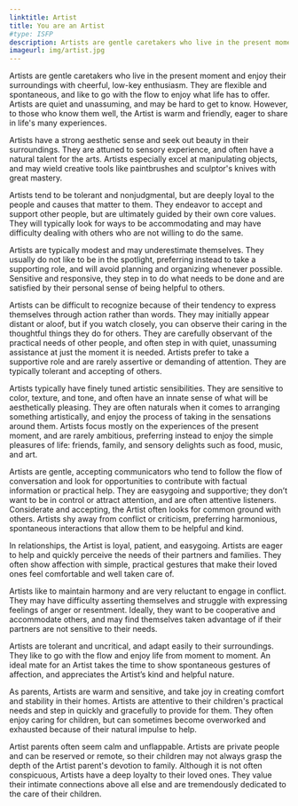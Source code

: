 ```yaml
---
linktitle: Artist
title: You are an Artist
#type: ISFP
description: Artists are gentle caretakers who live in the present moment and enjoy their surroundings with cheerful, low-key enthusiasm.
imageurl: img/artist.jpg
---
```


Artists are gentle caretakers who live in the present moment and enjoy their surroundings with cheerful, low-key enthusiasm. They are flexible and spontaneous, and like to go with the flow to enjoy what life has to offer. Artists are quiet and unassuming, and may be hard to get to know. However, to those who know them well, the Artist is warm and friendly, eager to share in life's many experiences.

Artists have a strong aesthetic sense and seek out beauty in their surroundings. They are attuned to sensory experience, and often have a natural talent for the arts. Artists especially excel at manipulating objects, and may wield creative tools like paintbrushes and sculptor's knives with great mastery.

Artists tend to be tolerant and nonjudgmental, but are deeply loyal to the people and causes that matter to them. They endeavor to accept and support other people, but are ultimately guided by their own core values. They will typically look for ways to be accommodating and may have difficulty dealing with others who are not willing to do the same.

Artists are typically modest and may underestimate themselves. They usually do not like to be in the spotlight, preferring instead to take a supporting role, and will avoid planning and organizing whenever possible. Sensitive and responsive, they step in to do what needs to be done and are satisfied by their personal sense of being helpful to others.

Artists can be difficult to recognize because of their tendency to express themselves through action rather than words. They may initially appear distant or aloof, but if you watch closely, you can observe their caring in the thoughtful things they do for others. They are carefully observant of the practical needs of other people, and often step in with quiet, unassuming assistance at just the moment it is needed. Artists prefer to take a supportive role and are rarely assertive or demanding of attention. They are typically tolerant and accepting of others.

Artists typically have finely tuned artistic sensibilities. They are sensitive to color, texture, and tone, and often have an innate sense of what will be aesthetically pleasing. They are often naturals when it comes to arranging something artistically, and enjoy the process of taking in the sensations around them. Artists focus mostly on the experiences of the present moment, and are rarely ambitious, preferring instead to enjoy the simple pleasures of life: friends, family, and sensory delights such as food, music, and art.

Artists are gentle, accepting communicators who tend to follow the flow of conversation and look for opportunities to contribute with factual information or practical help. They are easygoing and supportive; they don’t want to be in control or attract attention, and are often attentive listeners. Considerate and accepting, the Artist often looks for common ground with others. Artists shy away from conflict or criticism, preferring harmonious, spontaneous interactions that allow them to be helpful and kind.

In relationships, the Artist is loyal, patient, and easygoing. Artists are eager to help and quickly perceive the needs of their partners and families. They often show affection with simple, practical gestures that make their loved ones feel comfortable and well taken care of.

Artists like to maintain harmony and are very reluctant to engage in conflict. They may have difficulty asserting themselves and struggle with expressing feelings of anger or resentment. Ideally, they want to be cooperative and accommodate others, and may find themselves taken advantage of if their partners are not sensitive to their needs.

Artists are tolerant and uncritical, and adapt easily to their surroundings. They like to go with the flow and enjoy life from moment to moment. An ideal mate for an Artist takes the time to show spontaneous gestures of affection, and appreciates the Artist’s kind and helpful nature.

As parents, Artists are warm and sensitive, and take joy in creating comfort and stability in their homes. Artists are attentive to their children's practical needs and step in quickly and gracefully to provide for them. They often enjoy caring for children, but can sometimes become overworked and exhausted because of their natural impulse to help.

Artist parents often seem calm and unflappable. Artists are private people and can be reserved or remote, so their children may not always grasp the depth of the Artist parent's devotion to family. Although it is not often conspicuous, Artists have a deep loyalty to their loved ones. They value their intimate connections above all else and are tremendously dedicated to the care of their children.

